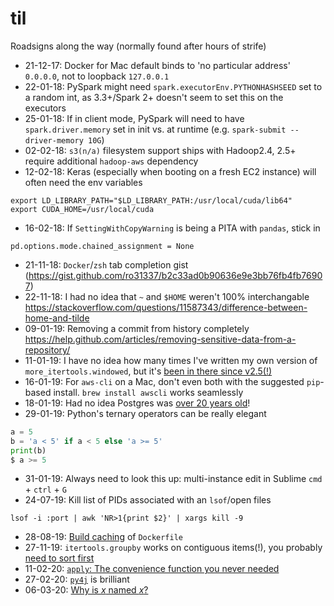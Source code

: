 # til

Roadsigns along the way (normally found after hours of strife)

* 21-12-17: Docker for Mac default binds to 'no particular address' `0.0.0.0`, not to loopback `127.0.0.1`
* 22-01-18: PySpark might need `spark.executorEnv.PYTHONHASHSEED` set to a random int, as 3.3+/Spark 2+ doesn't seem to set this on the executors
* 25-01-18: If in client mode, PySpark will need to have `spark.driver.memory` set in init vs. at runtime (e.g. `spark-submit --driver-memory 10G`)
* 02-02-18: `s3(n/a)` filesystem support ships with Hadoop2.4, 2.5+ require additional `hadoop-aws` dependency
* 12-02-18: Keras (especially when booting on a fresh EC2 instance) will often need the env variables 
```
export LD_LIBRARY_PATH="$LD_LIBRARY_PATH:/usr/local/cuda/lib64"
export CUDA_HOME=/usr/local/cuda
```
* 16-02-18: If `SettingWithCopyWarning` is being a PITA with `pandas`, stick in 
```
pd.options.mode.chained_assignment = None
```
* 21-11-18: `Docker`/`zsh` tab completion gist (https://gist.github.com/ro31337/b2c33ad0b90636e9e3bb76fb4fb76907)
* 22-11-18: I had no idea that `~` and `$HOME` weren't 100% interchangable https://stackoverflow.com/questions/11587343/difference-between-home-and-tilde
* 09-01-19: Removing a commit from history completely https://help.github.com/articles/removing-sensitive-data-from-a-repository/
* 11-01-19: I have no idea how many times I've written my own version of `more_itertools.windowed`, but it's [been in there since v2.5(!)](https://more-itertools.readthedocs.io/en/latest/api.html#windowing)
* 16-01-19: For `aws-cli` on a Mac, don't even both with the suggested `pip`-based install. `brew install awscli` works seamlessly
* 18-01-19: Had no idea Postgres was [over 20 years old](https://www.postgresql.org/docs/current/history.html)! 
* 29-01-19: Python's ternary operators can be really elegant
```python
a = 5
b = 'a < 5' if a < 5 else 'a >= 5'
print(b)
$ a >= 5
```
* 31-01-19: Always need to look this up: multi-instance edit in Sublime `cmd` + `ctrl` + `G`
* 24-07-19: Kill list of PIDs associated with an `lsof`/open files 
```
lsof -i :port | awk 'NR>1{print $2}' | xargs kill -9
```
* 28-08-19: [Build caching](https://medium.com/@aidobreen/using-docker-dont-forget-to-use-build-caching-6e2b4f43771e) of `Dockerfile`
* 27-11-19: `itertools.groupby` works on contiguous items(!), you probably [need to sort first](https://docs.python.org/3/library/itertools.html#itertools.groupby)
* 11-02-20: [`apply`: The convenience function you never needed](https://stackoverflow.com/a/54432584)
* 27-02-20: [`py4j`](https://www.py4j.org/) is brilliant 
* 06-03-20: [Why is _x_ named _x_?](https://wiki.debian.org/WhyTheName)
